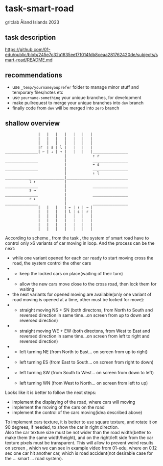 # task-smart-road
grit:lab Åland Islands 2023

## task description  
https://github.com/01-edu/public/blob/245e7c32a1835ee171014fdb8ceaa281762420de/subjects/smart-road/README.md

## recommendations
- use `_temp/yournameyouprefer` folder to manage minor stuff and temporary files/notes etc
- use `yourname-something` your unique branches, for development
- make pullrequest to merge your unique branches into `dev` branch
- finally code from `dev` will be merged into `zero` branch

## shallow overview

```
               |   |   |   |   |   |   |
               |   |   |   |   |   |   |
               |   |   |   |   |   |   |
               |r  | s | l |   |   |   |
_______________| ← | ↓ | → |   |   |   |________________
                           |            ↑ r
_______________            |            ________________
                           |            ← s
_______________            |            ________________
                           |            ↓ l
___________________________|____________________________
           l ↑             |
_______________            |            ________________
           s →             |
_______________            |            ________________
           r ↓             |
_______________            |            ________________
               |   |   |   | ← | ↑ | → |
               |   |   |   | l | s | r |
               |   |   |   |   |   |   |
               |   |   |   |   |   |   |
               |   |   |   |   |   |   |
               |   |   |   |   |   |   |
```

According to scheme , from the task , the system of smart road have to control only x6 variants of car moving in loop. And the process can be the next:
- while one variant opened for each car ready to start moving cross the road, the system control the other cars
- - keep the locked cars on place(waiting of their turn)
- - allow the new cars move close to the cross road, then lock them for waiting
- the next variants for opened moving are available(only one variant of road moving is opened at a time, other must be locked for move):
- - straight moving NS + SN (both directons, from North to South and reversed direction in same time...on screen from up to down and reversed direction)
- - straight moving WE + EW (both directons, from West to East and reversed direction in same time...on screen from left to right and reversed direction)
- - left turning NE (from North to East... on screen from up to right)
- - left turning ES (from East to South... on screen from right to down)
- - left turning SW (from South to West... on screen from down to left)
- - left turning WN (from West to North... on screen from left to up)

Looks like it is better to follow the next steps:
- implement the displaying of the road, where cars will moving
- implement the moving of the cars on the road
- implement the control of the cars moving(idea described above)

To implement cars texture, it is better to use square texture, and rotate it on 90 degrees, if needed, to show the car in right direction.  
Also the car texture size must be not wider than the road width(better to make them the same width/height), and on the right/left side from the car texture pixels must be transparent. This will allow to prevent weird results on screen , which we can see in example video from 01-edu, where on 0.12 sec one car hit another car, which is road accident(not desirable case for the ... smart ... road system).
